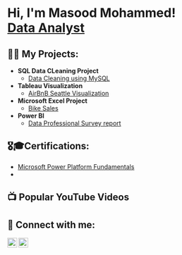 <h1>Hi, I'm Masood Mohammed! <br/><a href="https://github.com/Masood011">Data Analyst</a></h1>

<h2>👨‍💻 My Projects:</h2>

- <b> SQL Data CLeaning Project</b>
  - [Data Cleaning using MySQL](https://github.com/Masood011/Data_Cleaning_SQL_Project) <br>
- <b>Tableau Visualization</b>
  - [AirBnB Seattle Visualization](https://public.tableau.com/app/profile/masood.mohammed/viz/AirBnBProject1_17267776922230/Dashboard1)
- <b>Microsoft Excel Project</b>
  - [Bike Sales](https://github.com/Masood011/Portfolio_Projects/tree/Microsoft-Excel-Project)
- <b>Power BI</b>
  - [Data Professional Survey report](https://app.powerbi.com/view?r=eyJrIjoiYzYyMzg3OGQtNTU1NC00NmY3LWIxMGYtYjdkYTU3MjQ2ZmUwIiwidCI6IjAzNWRkZWY2LTI0MzMtNDhiNi04NTI2LTcwY2E4MTgxZjc2ZCIsImMiOjN9)


<h2> 🎖️🎓Certifications: </h2>

- [Microsoft Power Platform Fundamentals](https://coursera.org/share/d1a50a322630e79c2f2ceb66f214cb65)
-


<h2>📺 Popular YouTube Videos</h2>


<h2> 🤳 Connect with me:</h2>

[<img align="left" alt="JoshMadakor | LinkedIn" width="22px" src="https://cdn.jsdelivr.net/npm/simple-icons@v3/icons/linkedin.svg" />][linkedin]
[<img align="left" alt="JoshMadakor | Instagram" width="22px" src="https://cdn.jsdelivr.net/npm/simple-icons@v3/icons/instagram.svg" />][instagram]

[instagram]: https://www.instagram.com/masood.m_97/
[linkedin]: https://www.linkedin.com/in/mohammed-masood-06b256187/

<!--
**joshmadakor1/joshmadakor1** is a ✨ _special_ ✨ repository because its `README.md` (this file) appears on your GitHub profile.

Here are some ideas to get you started:

- 🔭 I’m currently working on ...
- 🌱 I’m currently learning ...
- 👯 I’m looking to collaborate on ...
- 🤔 I’m looking for help with ...
- 💬 Ask me about ...
- 📫 How to reach me: ...
- 😄 Pronouns: ...
- ⚡ Fun fact: ...
-->
